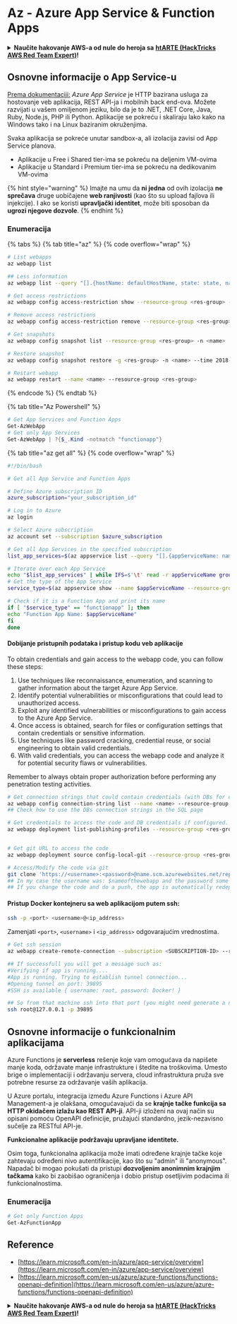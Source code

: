 # Az - Azure App Service & Function Apps

<details>

<summary><strong>Naučite hakovanje AWS-a od nule do heroja sa</strong> <a href="https://training.hacktricks.xyz/courses/arte"><strong>htARTE (HackTricks AWS Red Team Expert)</strong></a><strong>!</strong></summary>

Drugi načini podrške HackTricks-u:

* Ako želite da vidite **vašu kompaniju reklamiranu na HackTricks-u** ili **preuzmete HackTricks u PDF formatu** proverite [**SUBSCRIPTION PLANS**](https://github.com/sponsors/carlospolop)!
* Nabavite [**zvanični PEASS & HackTricks swag**](https://peass.creator-spring.com)
* Otkrijte [**The PEASS Family**](https://opensea.io/collection/the-peass-family), našu kolekciju ekskluzivnih [**NFT-ova**](https://opensea.io/collection/the-peass-family)
* **Pridružite se** 💬 [**Discord grupi**](https://discord.gg/hRep4RUj7f) ili [**telegram grupi**](https://t.me/peass) ili nas **pratite** na **Twitter-u** 🐦 [**@hacktricks_live**](https://twitter.com/hacktricks_live)**.**
* **Podelite svoje hakovanje trikove slanjem PR-ova na** [**HackTricks**](https://github.com/carlospolop/hacktricks) i [**HackTricks Cloud**](https://github.com/carlospolop/hacktricks-cloud) github repozitorijume.

</details>

## Osnovne informacije o App Service-u

[Prema dokumentaciji:](https://learn.microsoft.com/en-us/azure/app-service/overview) _Azure App Service_ je HTTP bazirana usluga za hostovanje veb aplikacija, REST API-ja i mobilnih back end-ova. Možete razvijati u vašem omiljenom jeziku, bilo da je to .NET, .NET Core, Java, Ruby, Node.js, PHP ili Python. Aplikacije se pokreću i skaliraju lako kako na Windows tako i na Linux baziranim okruženjima.

Svaka aplikacija se pokreće unutar sandbox-a, ali izolacija zavisi od App Service planova.

* Aplikacije u Free i Shared tier-ima se pokreću na deljenim VM-ovima
* Aplikacije u Standard i Premium tier-ima se pokreću na dedikovanim VM-ovima

{% hint style="warning" %}
Imajte na umu da **ni jedna** od ovih izolacija **ne sprečava** druge uobičajene **web ranjivosti** (kao što su upload fajlova ili injekcije). I ako se koristi **upravljački identitet**, može biti sposoban da **ugrozi njegove dozvole**.
{% endhint %}

### Enumeracija

{% tabs %}
{% tab title="az" %}
{% code overflow="wrap" %}
```bash
# List webapps
az webapp list

## Less information
az webapp list --query "[].{hostName: defaultHostName, state: state, name: name, resourcegroup: resourceGroup}"

# Get access restrictions
az webapp config access-restriction show --resource-group <res-group> -n <name>

# Remove access restrictions
az webapp config access-restriction remove --resource-group <res-group> -n <name> --rule-name <rule-name>

# Get snapshots
az webapp config snapshot list --resource-group <res-group> -n <name>

# Restore snapshot
az webapp config snapshot restore -g <res-group> -n <name> --time 2018-12-11T23:34:16.8388367

# Restart webapp
az webapp restart --name <name> --resource-group <res-group>
```
{% endcode %}
{% endtab %}

{% tab title="Az Powershell" %}
```powershell
# Get App Services and Function Apps
Get-AzWebApp
# Get only App Services
Get-AzWebApp | ?{$_.Kind -notmatch "functionapp"}
```
{% tab title="az get all" %}
{% code overflow="wrap" %}
```bash
#!/bin/bash

# Get all App Service and Function Apps

# Define Azure subscription ID
azure_subscription="your_subscription_id"

# Log in to Azure
az login

# Select Azure subscription
az account set --subscription $azure_subscription

# Get all App Services in the specified subscription
list_app_services=$(az appservice list --query "[].{appServiceName: name, group: resourceGroup}" -o tsv)

# Iterate over each App Service
echo "$list_app_services" | while IFS=$'\t' read -r appServiceName group; do
# Get the type of the App Service
service_type=$(az appservice show --name $appServiceName --resource-group $group --query "kind" -o tsv)

# Check if it is a Function App and print its name
if [ "$service_type" == "functionapp" ]; then
echo "Function App Name: $appServiceName"
fi
done
```
#### Dobijanje pristupnih podataka i pristup kodu veb aplikacije

To obtain credentials and gain access to the webapp code, you can follow these steps:

1. Use techniques like reconnaissance, enumeration, and scanning to gather information about the target Azure App Service.
2. Identify potential vulnerabilities or misconfigurations that could lead to unauthorized access.
3. Exploit any identified vulnerabilities or misconfigurations to gain access to the Azure App Service.
4. Once access is obtained, search for files or configuration settings that contain credentials or sensitive information.
5. Use techniques like password cracking, credential reuse, or social engineering to obtain valid credentials.
6. With valid credentials, you can access the webapp code and analyze it for potential security flaws or vulnerabilities.

Remember to always obtain proper authorization before performing any penetration testing activities.
```bash
# Get connection strings that could contain credentials (with DBs for example)
az webapp config connection-string list --name <name> --resource-group <res-group>
## Check how to use the DBs connection strings in the SQL page

# Get credentials to access the code and DB credentials if configured.
az webapp deployment list-publishing-profiles --resource-group <res-group> -n <name>


# Get git URL to access the code
az webapp deployment source config-local-git --resource-group <res-group> -n <name>

# Access/Modify the code via git
git clone 'https://<username>:<password>@name.scm.azurewebsites.net/repo-name.git'
## In my case the username was: $nameofthewebapp and the password some random chars
## If you change the code and do a push, the app is automatically redeployed
```
#### Pristup Docker kontejneru sa web aplikacijom putem ssh:

```bash
ssh -p <port> <username>@<ip_address>
```

Zamenjati `<port>`, `<username>` i `<ip_address>` odgovarajućim vrednostima.
```bash
# Get ssh session
az webapp create-remote-connection --subscription <SUBSCRIPTION-ID> --resource-group <RG-NAME> -n <APP-SERVICE-NAME>

## If successfull you will get a message such as:
#Verifying if app is running....
#App is running. Trying to establish tunnel connection...
#Opening tunnel on port: 39895
#SSH is available { username: root, password: Docker! }

## So from that machine ssh into that port (you might need generate a new ssh session to the jump host)
ssh root@127.0.0.1 -p 39895
```
## Osnovne informacije o funkcionalnim aplikacijama

Azure Functions je **serverless** rešenje koje vam omogućava da napišete manje koda, održavate manje infrastrukture i štedite na troškovima. Umesto brige o implementaciji i održavanju servera, cloud infrastruktura pruža sve potrebne resurse za održavanje vaših aplikacija.

U Azure portalu, integracija između Azure Functions i Azure API Management-a je olakšana, omogućavajući da se **krajnje tačke funkcija sa HTTP okidačem izlažu kao REST API-ji**. API-ji izloženi na ovaj način su opisani pomoću OpenAPI definicije, pružajući standardno, jezik-nezavisno sučelje za RESTful API-je.

**Funkcionalne aplikacije podržavaju upravljane identitete.**

Osim toga, funkcionalna aplikacija može imati određene krajnje tačke koje zahtevaju određeni nivo autentifikacije, kao što su "admin" ili "anonymous". \
Napadač bi mogao pokušati da pristupi **dozvoljenim anonimnim krajnjim tačkama** kako bi zaobišao ograničenja i dobio pristup osetljivim podacima ili funkcionalnostima.

### Enumeracija
```powershell
# Get only Function Apps
Get-AzFunctionApp
```
## Reference

* [https://learn.microsoft.com/en-in/azure/app-service/overview](https://learn.microsoft.com/en-in/azure/app-service/overview)
* [https://learn.microsoft.com/en-us/azure/azure-functions/functions-openapi-definition](https://learn.microsoft.com/en-us/azure/azure-functions/functions-openapi-definition)

<details>

<summary><strong>Naučite hakovanje AWS-a od nule do heroja sa</strong> <a href="https://training.hacktricks.xyz/courses/arte"><strong>htARTE (HackTricks AWS Red Team Expert)</strong></a><strong>!</strong></summary>

Drugi načini podrške HackTricks-u:

* Ako želite da vidite **vašu kompaniju reklamiranu u HackTricks-u** ili **preuzmete HackTricks u PDF formatu** proverite [**SUBSCRIPTION PLANS**](https://github.com/sponsors/carlospolop)!
* Nabavite [**zvanični PEASS & HackTricks swag**](https://peass.creator-spring.com)
* Otkrijte [**The PEASS Family**](https://opensea.io/collection/the-peass-family), našu kolekciju ekskluzivnih [**NFT-ova**](https://opensea.io/collection/the-peass-family)
* **Pridružite se** 💬 [**Discord grupi**](https://discord.gg/hRep4RUj7f) ili [**telegram grupi**](https://t.me/peass) ili nas **pratite** na **Twitter-u** 🐦 [**@hacktricks_live**](https://twitter.com/hacktricks_live)**.**
* **Podelite svoje hakovanje trikove slanjem PR-ova na** [**HackTricks**](https://github.com/carlospolop/hacktricks) i [**HackTricks Cloud**](https://github.com/carlospolop/hacktricks-cloud) github repozitorijume.

</details>
